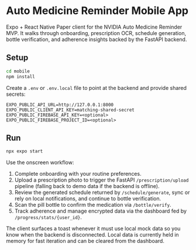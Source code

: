 # Auto Medicine Reminder Mobile App

Expo + React Native Paper client for the NVIDIA Auto Medicine Reminder MVP. It walks through onboarding, prescription OCR, schedule generation, bottle verification, and adherence insights backed by the FastAPI backend.

## Setup
```bash
cd mobile
npm install
```

Create a `.env` or `.env.local` file to point at the backend and provide shared secrets:
```
EXPO_PUBLIC_API_URL=http://127.0.0.1:8000
EXPO_PUBLIC_CLIENT_API_KEY=matching-shared-secret
EXPO_PUBLIC_FIREBASE_API_KEY=<optional>
EXPO_PUBLIC_FIREBASE_PROJECT_ID=<optional>
```

## Run
```bash
npx expo start
```

Use the onscreen workflow:
1. Complete onboarding with your routine preferences.
2. Upload a prescription photo to trigger the FastAPI `/prescription/upload` pipeline (falling back to demo data if the backend is offline).
3. Review the generated schedule returned by `/schedule/generate`, sync or rely on local notifications, and continue to bottle verification.
4. Scan the pill bottle to confirm the medication via `/bottle/verify`.
5. Track adherence and manage encrypted data via the dashboard fed by `/progress/stats/{user_id}`.

The client surfaces a toast whenever it must use local mock data so you know when the backend is disconnected. Local data is currently held in memory for fast iteration and can be cleared from the dashboard.
